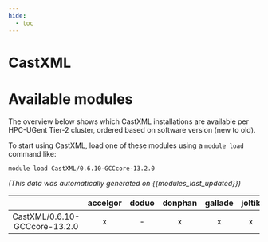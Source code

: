 ```yaml
---
hide:
  - toc
---
```


CastXML
=======

# Available modules


The overview below shows which CastXML installations are available per HPC-UGent Tier-2 cluster, ordered based on software version (new to old).

To start using CastXML, load one of these modules using a `module load` command like:

```shell
module load CastXML/0.6.10-GCCcore-13.2.0
```

*(This data was automatically generated on {{modules_last_updated}})*  

| |accelgor|doduo|donphan|gallade|joltik|shinx|
| :---: | :---: | :---: | :---: | :---: | :---: | :---: |
|CastXML/0.6.10-GCCcore-13.2.0|x|-|x|x|x|x|
